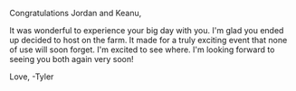 Congratulations Jordan and Keanu,

It was wonderful to experience your big day with you. I'm glad you ended up decided to host on the farm. It made for a truly exciting event that none of use will soon forget. I'm excited to see where. I'm looking forward to seeing you both again very soon!

Love,
-Tyler